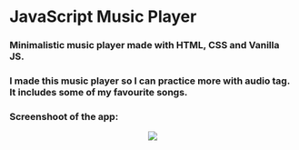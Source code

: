 # JavaScript Music Player
### Minimalistic music player made with HTML, CSS and Vanilla JS. 
### I made this music player so I can practice more with audio tag. It includes some of my favourite songs.
### Screenshoot of the app:
<p align="center">
  <img src="https://user-images.githubusercontent.com/66512187/118626514-3a57aa80-b7cb-11eb-9fde-16d67163c704.png">
</p>



